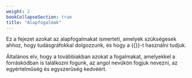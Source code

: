 ```yaml
---
weight: 2
bookCollapseSection: true
title: "Alapfogalmak"
---
```


Ez a fejezet azokat az alapfogalmakat ismerteti, amelyek szükségesek ahhoz, hogy tudásgráfokkal dolgozzunk, és hogy a {{<cayley>}}-t használni tudjuk.

Általános elv, hogy a továbbiakban azokat a fogalmakat, amelyekkel a forráskódban is találkozni fogunk, az angol nevükön fogjuk nevezni, az egyértelműség és egyszerűség kedvéért.

